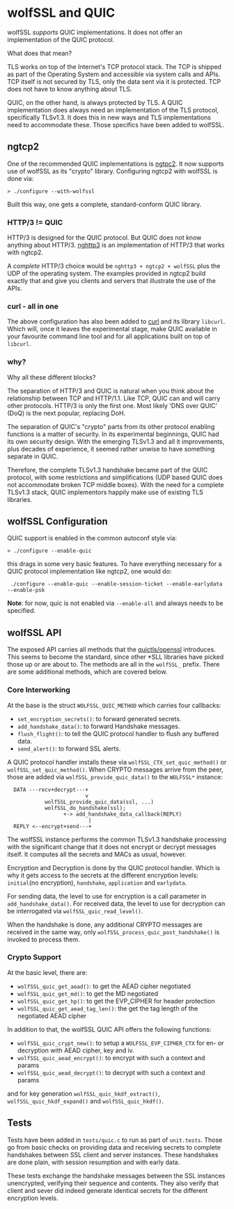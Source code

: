 # wolfSSL and QUIC

wolfSSL *supports* QUIC implementations. It does not offer an implementation of the QUIC protocol.

What does that mean?

TLS works on top of the Internet's TCP protocol stack. The TCP is shipped as part of the Operating System
and accessible via system calls and APIs. TCP itself is not secured by TLS, only the data sent via it is
protected. TCP does not have to know anything about TLS.

QUIC, on the other hand, is always protected by TLS. A QUIC implementation does always need an 
implementation of the TLS protocol, specifically TLSv1.3. It does this in new ways and TLS
implementations need to accommodate these. Those specifics have been added to wolfSSL.

## ngtcp2

One of the recommended QUIC implementations is [ngtpc2](https://github.com/ngtcp2/ngtcp2). It now
supports use of wolfSSL as its "crypto" library. Configuring ngtcp2 with wolfSSL is done via:

```
> ./configure --with-wolfssl
```

Built this way, one gets a complete, standard-conform QUIC library.

### HTTP/3 != QUIC

HTTP/3 is designed for the QUIC protocol. But QUIC does not know anything about HTTP/3. [nghttp3](https://github.com/ngtcp2/nghttp3) is an implementation of HTTP/3 that works with ngtcp2.

A *complete* HTTP/3 choice would be `nghttp3 + ngtcp2 + wolfSSL` plus the UDP of the operating system. The examples provided in ngtcp2 build exactly that and give you clients and servers that illustrate the use of the APIs.

### curl - all in one

The above configuration has also been added to [curl](https://github.com/curl/curl) and its library `libcurl`. Which will, once it leaves the experimental stage, make QUIC available in your favourite command line tool and for all applications built on top of `libcurl`.

### why?

Why all these different blocks? 

The separation of HTTP/3 and QUIC is natural when you think about the relationship between TCP and HTTP/1.1. Like TCP, QUIC can and will carry other protocols. HTTP/3 is only the first one. Most likely 'DNS over QUIC' (DoQ) is the next popular, replacing DoH.

The separation of QUIC's "crypto" parts from its other protocol enabling functions is a matter of security. In its experimental beginnings, QUIC had its own security design. With the emerging TLSv1.3 and all it improvements, plus decades of experience, it seemed rather unwise to have something separate in QUIC.

Therefore, the complete TLSv1.3 handshake became part of the QUIC protocol, with some restrictions and simplifications (UDP based QUIC does not accommodate broken TCP middle boxes). With the need for a complete TLSv1.3 stack, QUIC implementors happily make use of existing TLS libraries. 



## wolfSSL Configuration

QUIC support is enabled in the common autoconf style via:

```
> ./configure --enable-quic
```

this drags in some very basic features. To have everything necessary for a QUIC protocol implementation like ngtcp2, one would do:

```
 ./configure --enable-quic --enable-session-ticket --enable-earlydata --enable-psk
```

**Note**: for now, quic is not enabled via `--enable-all` and always needs to be specified.

## wolfSSL API

The exposed API carries all methods that the [quictls/openssl](https://github.com/quictls/openssl) introduces. This seems to become the standard, since other *SLL libraries have picked those up or are about to. The methods are all in the `wolfSSL_` prefix. There are some additional methods, which are covered below.

### Core Interworking

At the base is the struct `WOLFSSL_QUIC_METHOD` which carries four callbacks:

* `set_encryption_secrets()`: to forward generated secrets.
* `add_handshake_data()`: to forward Handshake messages.
* `flush_flight()`: to tell the QUIC protocol handler to flush any buffered data.
* `send_alert()`: to forward SSL alerts.

A QUIC protocol handler installs these via `wolfSSL_CTX_set_quic_method()` or `wolfSSL_set_quic_method()`. When CRYPTO messages arrive from the peer, those are added via `wolfSSL_provide_quic_data()` to the `WOLFSSL*` instance:

```
  DATA ---recv+decrypt---+
                         v 
            wolfSSL_provide_quic_data(ssl, ...)
            wolfSSL_do_handshake(ssl);
                  +-> add_handshake_data_callback(REPLY)
                          |
  REPLY <--encrypt+send---+
```

The wolfSSL instance performs the common TLSv1.3 handshake processing with the significant change that it does not encrypt or decrypt messages itself. It computes all the secrets and MACs as usual, however.

Encryption and Decryption is done by the QUIC protocol handler. Which is why it gets access to the secrets
at the different encryption levels: `initial`(no encryption), `handshake`, `application` and `earlydata`.

For sending data, the level to use for encryption is a call parameter in `add_handshake_data()`. For received data, the level to use for decryption can be interrogated via `wolfSSL_quic_read_level()`.

When the handshake is done, any additional CRYPTO messages are received in the same way, only `wolfSSL_process_quic_post_handshake()` is invoked to process them.

### Crypto Support

At the basic level, there are:

* `wolfSSL_quic_get_aead()`: to get the AEAD cipher negotiated
* `wolfSSL_quic_get_md()`:  to get the MD negotiated
* `wolfSSL_quic_get_hp()`: to get the EVP_CIPHER for header protection
* `wolfSSL_quic_get_aead_tag_len()`: the get the tag length of the negotiated AEAD cipher

In addition to that, the wolfSSL QUIC API offers the following functions:

* `wolfSSL_quic_crypt_new()`: to setup a `WOLFSSL_EVP_CIPHER_CTX` for en- or decryption with AEAD cipher, key and iv.
* `wolfSSL_quic_aead_encrypt()`: to encrypt with such a context and params
* `wolfSSL_quic_aead_decrypt()`: to decrypt with such a context and params

and for key generation `wolfSSL_quic_hkdf_extract()`, `wolfSSL_quic_hkdf_expand()` and `wolfSSL_quic_hkdf()`.

## Tests

Tests have been added in `tests/quic.c` to run as part of `unit.tests`. Those go from basic checks on providing data and receiving secrets to complete handshakes between SSL client and server instances. These handshakes are done plain, with session resumption and with early data.

These tests exchange the handshake messages between the SSL instances unencrypted, verifying their sequence and contents. They also verify that client and sever did indeed generate identical secrets for the different encryption levels.




